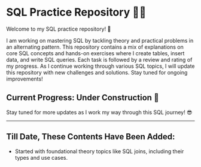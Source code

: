 # SQL Practice Repository 🚧🔧

Welcome to my SQL practice repository! 🎉

I am working on mastering SQL by tackling theory and practical problems in an alternating pattern. This repository contains a mix of explanations on core SQL concepts and hands-on exercises where I create tables, insert data, and write SQL queries. Each task is followed by a review and rating of my progress. As I continue working through various SQL topics, I will update this repository with new challenges and solutions. Stay tuned for ongoing improvements!

## Current Progress: Under Construction 🚧

Stay tuned for more updates as I work my way through this SQL journey! 😎

---

## Till Date, These Contents Have Been Added:
- Started with foundational theory topics like SQL joins, including their types and use cases.
